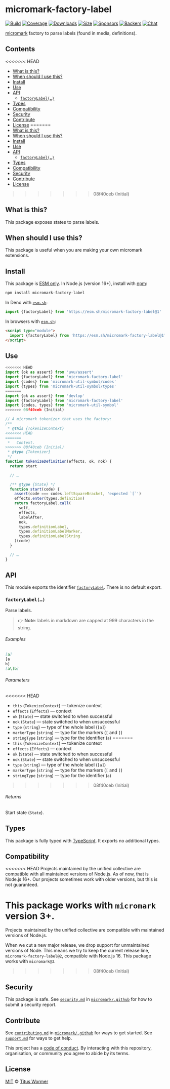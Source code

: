 # micromark-factory-label

[![Build][build-badge]][build]
[![Coverage][coverage-badge]][coverage]
[![Downloads][downloads-badge]][downloads]
[![Size][bundle-size-badge]][bundle-size]
[![Sponsors][sponsors-badge]][opencollective]
[![Backers][backers-badge]][opencollective]
[![Chat][chat-badge]][chat]

[micromark][] factory to parse labels (found in media, definitions).

## Contents

<<<<<<< HEAD
*   [What is this?](#what-is-this)
*   [When should I use this?](#when-should-i-use-this)
*   [Install](#install)
*   [Use](#use)
*   [API](#api)
    *   [`factoryLabel(…)`](#factorylabel)
*   [Types](#types)
*   [Compatibility](#compatibility)
*   [Security](#security)
*   [Contribute](#contribute)
*   [License](#license)
=======
* [What is this?](#what-is-this)
* [When should I use this?](#when-should-i-use-this)
* [Install](#install)
* [Use](#use)
* [API](#api)
  * [`factoryLabel(…)`](#factorylabel)
* [Types](#types)
* [Compatibility](#compatibility)
* [Security](#security)
* [Contribute](#contribute)
* [License](#license)
>>>>>>> 08f40ceb (Initial)

## What is this?

This package exposes states to parse labels.

## When should I use this?

This package is useful when you are making your own micromark extensions.

## Install

This package is [ESM only][esm].
In Node.js (version 16+), install with [npm][]:

```sh
npm install micromark-factory-label
```

In Deno with [`esm.sh`][esmsh]:

```js
import {factoryLabel} from 'https://esm.sh/micromark-factory-label@1'
```

In browsers with [`esm.sh`][esmsh]:

```html
<script type="module">
  import {factoryLabel} from 'https://esm.sh/micromark-factory-label@1?bundle'
</script>
```

## Use

```js
<<<<<<< HEAD
import {ok as assert} from 'uvu/assert'
import {factoryLabel} from 'micromark-factory-label'
import {codes} from 'micromark-util-symbol/codes'
import {types} from 'micromark-util-symbol/types'
=======
import {ok as assert} from 'devlop'
import {factoryLabel} from 'micromark-factory-label'
import {codes, types} from 'micromark-util-symbol'
>>>>>>> 08f40ceb (Initial)

// A micromark tokenizer that uses the factory:
/**
 * @this {TokenizeContext}
<<<<<<< HEAD
=======
 *   Context.
>>>>>>> 08f40ceb (Initial)
 * @type {Tokenizer}
 */
function tokenizeDefinition(effects, ok, nok) {
  return start

  // …

  /** @type {State} */
  function start(code) {
    assert(code === codes.leftSquareBracket, 'expected `[`')
    effects.enter(types.definition)
    return factoryLabel.call(
      self,
      effects,
      labelAfter,
      nok,
      types.definitionLabel,
      types.definitionLabelMarker,
      types.definitionLabelString
    )(code)
  }

  // …
}
```

## API

This module exports the identifier [`factoryLabel`][api-factory-label].
There is no default export.

### `factoryLabel(…)`

Parse labels.

> 👉 **Note**: labels in markdown are capped at 999 characters in the string.

###### Examples

```markdown
[a]
[a
b]
[a\]b]
```

###### Parameters

<<<<<<< HEAD
*   `this` (`TokenizeContext`)
    — tokenize context
*   `effects` (`Effects`)
    — context
*   `ok` (`State`)
    — state switched to when successful
*   `nok` (`State`)
    — state switched to when unsuccessful
*   `type` (`string`)
    — type of the whole label (`[a]`)
*   `markerType` (`string`)
    — type for the markers (`[` and `]`)
*   `stringType` (`string`)
    — type for the identifier (`a`)
=======
* `this` (`TokenizeContext`)
  — tokenize context
* `effects` (`Effects`)
  — context
* `ok` (`State`)
  — state switched to when successful
* `nok` (`State`)
  — state switched to when unsuccessful
* `type` (`string`)
  — type of the whole label (`[a]`)
* `markerType` (`string`)
  — type for the markers (`[` and `]`)
* `stringType` (`string`)
  — type for the identifier (`a`)
>>>>>>> 08f40ceb (Initial)

###### Returns

Start state (`State`).

## Types

This package is fully typed with [TypeScript][].
It exports no additional types.

## Compatibility

<<<<<<< HEAD
Projects maintained by the unified collective are compatible with all maintained
versions of Node.js.
As of now, that is Node.js 16+.
Our projects sometimes work with older versions, but this is not guaranteed.

This package works with `micromark` version 3+.
=======
Projects maintained by the unified collective are compatible with maintained
versions of Node.js.

When we cut a new major release, we drop support for unmaintained versions of
Node.
This means we try to keep the current release line,
`micromark-factory-label@2`, compatible with Node.js 16.
This package works with `micromark@3`.
>>>>>>> 08f40ceb (Initial)

## Security

This package is safe.
See [`security.md`][securitymd] in [`micromark/.github`][health] for how to
submit a security report.

## Contribute

See [`contributing.md`][contributing] in [`micromark/.github`][health] for ways
to get started.
See [`support.md`][support] for ways to get help.

This project has a [code of conduct][coc].
By interacting with this repository, organisation, or community you agree to
abide by its terms.

## License

[MIT][license] © [Titus Wormer][author]

<!-- Definitions -->

[build-badge]: https://github.com/micromark/micromark/workflows/main/badge.svg

[build]: https://github.com/micromark/micromark/actions

[coverage-badge]: https://img.shields.io/codecov/c/github/micromark/micromark.svg

[coverage]: https://codecov.io/github/micromark/micromark

[downloads-badge]: https://img.shields.io/npm/dm/micromark-factory-label.svg

[downloads]: https://www.npmjs.com/package/micromark-factory-label

[bundle-size-badge]: https://img.shields.io/badge/dynamic/json?label=minzipped%20size&query=$.size.compressedSize&url=https://deno.bundlejs.com/?q=micromark-factory-label

[bundle-size]: https://bundlejs.com/?q=micromark-factory-label

[sponsors-badge]: https://opencollective.com/unified/sponsors/badge.svg

[backers-badge]: https://opencollective.com/unified/backers/badge.svg

[opencollective]: https://opencollective.com/unified

[npm]: https://docs.npmjs.com/cli/install

[esm]: https://gist.github.com/sindresorhus/a39789f98801d908bbc7ff3ecc99d99c

[esmsh]: https://esm.sh

[chat-badge]: https://img.shields.io/badge/chat-discussions-success.svg

[chat]: https://github.com/micromark/micromark/discussions

[license]: https://github.com/micromark/micromark/blob/main/license

[author]: https://wooorm.com

[health]: https://github.com/micromark/.github

[securitymd]: https://github.com/micromark/.github/blob/main/security.md

[contributing]: https://github.com/micromark/.github/blob/main/contributing.md

[support]: https://github.com/micromark/.github/blob/main/support.md

[coc]: https://github.com/micromark/.github/blob/main/code-of-conduct.md

[typescript]: https://www.typescriptlang.org

[micromark]: https://github.com/micromark/micromark

[api-factory-label]: #factorylabel
